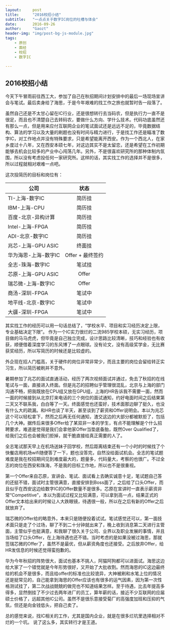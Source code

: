 ```yaml
---
layout:     post
title:      "2016校招小结"
subtitle:   "一点点关于数字IC岗位的吐槽与体会"
date:       2016-09-26
author:     "Gaozt"
header-img: "img/post-bg-js-module.jpg"
tags:
    - 原创
    - 面经
    - 校招
    - 数字IC

---
```




## 2016校招小结
今天下午冒雨前往西工大，参加了自己在秋招期间计划安排中的最后一场现场宣讲会与笔试。最后卖身给了海思，于是今年艰难的找工作之旅也就暂时告一段落了。

虽然自己还是不太甘心留在IC行业，还是很想转行去当码农，但是执行力一直不是很足，而且也不清楚自己去转码农，要做什么方向、学什么技术。代码功底虽然还有那么一点，但是用来应付互联网企业的笔试面试还是远远不足的，毕竟数据结构、算法的学习以及大量的刷题也没有时间与精力进行，于是找工作还是瞄准了数字IC，对工作地点并没有特殊要求，只是希望能离开西安。作为一个西北人，在家乡度过十八年，又在西安本硕七年，对这边其实不是太留恋，还是希望在工作初期能够去机会比较多的产业中心闯荡几年。另外，不是很喜欢研究所的那种体制内氛围，所以没有考虑投任何一家研究所。这样的话，其实找工作的选择并不是很多，所以过程就相对艰难一点吧。

这次投简历的目标和岗位有：

|公司|状态 |
|------------|:-:|
|TI-上海-数字IC        |简历挂|
|IBM-上海-CPU          |简历挂|
|百度-北京-异构计算    |简历挂|
|Intel-上海-FPGA    |简历挂|
|ADI-北京-数字IC    |简历挂|
|兆芯-上海-GPU ASIC        |终面挂|
|华为海思-上海-数字IC  |Offer + 最终签约|
|全志-珠海-数字IC      |笔试挂|
|芯原-上海-GPU ASIC         |Offer|
|瑞芯微-上海-数字IC    |Offer|
|商汤-深圳-FPGA        |笔试中|
|地平线-北京-数字IC    |笔试中|
|大疆-深圳-FPGA        |笔试中|

其实找工作的经历可以用一句话总结了，“学校水平、项目和实习经历决定上限，专业基础决定下限”。
作为一个IC实力很烂的二流985学校本硕，无实习经历，项目做的马马虎虎，但毕竟是自己独立完成，设计思路比较清晰，技巧和经验也有收获，顺便借着深度学习的东风博了一点眼球。没有论文，没有高级奖学金，无比赛获奖经历，所以写简历的时候还是比较虚的。

外企现在招人门槛高，关于硬件的岗位非常非常少，而且主要的岗位会留给转正实习生，所以简历被刷并不意外。

暑期参加了兆芯的面试直通活动，经历了两次视频面试并通过，免去了秋招的在线笔试与一面，直接进入终面。但是兆芯的招聘似乎管理很混乱，北京与上海的部门沟通不畅，把我既放在CPU组又放在GPU组，上海的HR告诉我不需要一面，然而一面的时候接到从北京打来电话的三个岗位的面试通知，约好电面时间之后结果第二天又不联系我，白白等了一天。终面感觉也还蛮好，技术面那边聊了挺久，也没有什么大的疏漏。和HR也谈了半天，甚至谈到了薪资和Offer说明会。本以为兆芯这个可以轻松拿下，然而之后再无任何通知，渣交这边的大部分都被默拒了，包括几个大神。据传后来很多Offer给了某双非一本的学生，有点不能理解是个什么招聘要求，难道是觉得是我们会拿他家Offer当垫底备胎，既然Over Qualified了，给我们之后也会被我们拒掉，就干脆直接给真正需要的人了。

全志笔试那天早上在机场送妹子回学校，然后距离结束还有一个小时的时候找了个快餐店用机场wifi随便答了一下，题也没答完，自然没给面试机会。全志的笔试题难度是我在校招期间见到难度最大的，题量多，代码量大，考察的也很广。不过全志的岗位在西安和珠海，不是我的目标工作地，所以也不是很重视。

第一个Offer来自芯原，宣讲会、笔试、面试看上去确实诚意十足，笔试题自己答的还挺不错，面试时主管很满意，直接安排到Boss面了，之后给了口头Offer，而且似乎在西安这边给数字IC的Offer数量不是很多。芯原在宣讲时一直表示薪资非常“Competitive”，本以为面试过程又比较满意，可以拿到高一点，结果正式的Offer文本给出来的时候让人大跌眼镜，待遇很一般，所以在之后有新的Offer之后就放弃了。

瑞芯微的Offer给的略意外，本来只是随便投着试试。笔试感觉还可以，第一面技术面只是走了个过场，聊了不到二十分钟就出来了，晚上收到消息第二天进行主管面，主管似乎也挺满意，和我聊了很久关于公司、业界以及职业发展的事情，并且当场给了口头Offer，在上海待遇也还不错。当时考虑的是如果没被过海思，那就签瑞芯微的Offer了，虽然不是最优，但从薪资角度也还接受。之后放弃Offer，给HR发信息的时候还觉得蛮抱歉的。

华为今年秋招的阵势很大，面试也基本不挑人，阿猫阿狗都可以进面试。海思这边给大家了一个错觉就是今年形势很好，又开始了大批收割。然而海思的IC这边最终给的机会不是很多，而且给offer的标准也比较诡异，大神被刷和水笔上位的情况还是挺常见的，自己能拿到海思的Offer应该也有很多的运气因素，因为第一次性格测试挂了，第二次战战兢兢的做完也不知道结果怎样。至于待遇，比去年提高多得多，显然倒挂了不少过去两年进厂的员工，算年薪的话，接近不少互联网的应届硕士价格了，远超其他IC公司。虽然不是很乐意接受菊厂的高强度加班和压抑的气氛，但还是向金钱低头，把自己卖了。

总的感觉来说，找IC相关的工作，尤其是国内企业，就是在很多烂坑里选择相对不烂的一个坑。
说了这么多，其实转行才是王道。





